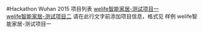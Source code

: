 #Hackathon Wuhan 2015 项目列表
[welife智能家居-测试项目一](https://github.com/binhe22/HackWuhan2015)  
[welife智能家居-测试项目二](https://github.com/binhe22/HackWuhan2015)
请在此行文字前添加项目信息，格式见 样例 welife智能家居-测试项目一 
